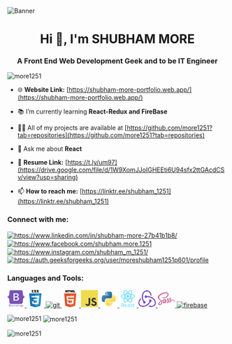 ![Banner](https://lh3.googleusercontent.com/vIe2SsqlwuPhCGjr3Qx599uRCHDEP6908POuG7za3E3Ai2sLMs42veBqR5_L6W1I2VIYovztrUkTWef94ABbNJPQIVM8CD9etPM6H1ygl5cQF3etnt9S9F3-vq1dj9TBhgCjGd5BfDyU_658Ebhs19bLaczLorg8Z0HY5i0M1dltgYT5aTU9RzFSruNxSYr5xwyXoLkX8MDP78Gfb6yuBt3e7UkdzsPJ_aj-vqlb8mJqNVGJHUsJkwErVMBpUqRMlW-UPPey0mlkJkKuZwBOadNdC6t4oIDw-_QbQsYtsciF_bAQc1tDWDxTnJhpP3mKz07hL_EygVOSQFKRyJELTJvFHfzXRcWUXjkeweKF2uTPosCukH4JHDxyv4Nk6L6flJLyQhpv07Zs-j-PhzJNnbc_cVEG1OugqFtE1LsOlEKOBUZuOPWyd1tVKvPxCDKrqFdzEA-jeq653uIHRXRNM0HVkUFBYFZ9S_44mRw3YAzB-xxtyVSSTL8ot4Qw_g5kXAuEUB3JXRCNYndIEu_fOAiB5dhtZiKxx0TsDwiOi2kg3azbqmNXKSRho8zxbVNePVP7MJ8fGP40xBbpqkwAllNjl4dBp-pDd4_aP6z_hZO_ZRvUADSr6bRf-CS7nttUiaGnicjUpoCVKW1mTr9gcRGhSiCZ9jMYcvq929bKejUK-IsfKvy_9eDkCIYTdvJtwS8fbWkyB-fjiuFllsbUVhOtoW6EVRt0sKEmo3hFOISw0Mt_mcMpR3rcGDQY1cB4UjoJYH5WVr1ANfsfmEpDlIZB0u8lD8fYcdV1zn7h2KClFGEIZhVWbTL4Jpeapt7RUL1AJxuTai5Ms-ASkL2xanD0HlLITjSyCuSHCdifv3nHzCMg0G9SIojTrvgGQDI2l92WsLbFrBs0rHygNUGeiB-nF_3C_juSxT9ngaTF9pKtjgHvpLbcvuFPYhBHSFfT8jwelnMbAisCSe4BTzAefKMaPhnUkOgPNWjRH9GWGNPN0KUyIjn4LWc=w1584-h396-no?authuser=0)

<h1 align="center">Hi 👋, I'm SHUBHAM MORE</h1>
<h3 align="center">A Front End Web Development Geek and to be IT Engineer</h3>

<p align="left"> <img src="https://komarev.com/ghpvc/?username=more1251&label=Profile%20views&color=0e75b6&style=flat" alt="more1251" /> </p>

- 🌐 **Website Link:** [https://shubham-more-portfolio.web.app/](https://shubham-more-portfolio.web.app/)

- 📚 I’m currently learning **React-Redux and FireBase**

- 👨‍💻 All of my projects are available at [https://github.com/more1251?tab=repositories](https://github.com/more1251?tab=repositories)

- 💬 Ask me about **React**

- 📄 **Resume Link:** [https://t.ly/um97](https://drive.google.com/file/d/1W9XomJJoIGHEEti6U94sfx2ttGAcdCSv/view?usp=sharing)

- 📫 **How to reach me:** [https://linktr.ee/shubham_1251](https://linktr.ee/shubham_1251)

<h3 align="left">Connect with me:</h3>
<p align="left">
<a href="https://www.linkedin.com/in/shubham-more1251/" target="blank"><img align="center" src="https://raw.githubusercontent.com/rahuldkjain/github-profile-readme-generator/master/src/images/icons/Social/linked-in-alt.svg" alt="https://www.linkedin.com/in/shubham-more-27b41b1b8/" height="30" width="40" /></a>
<a href="https://www.facebook.com/shubham.more.1251" target="blank"><img align="center" src="https://raw.githubusercontent.com/rahuldkjain/github-profile-readme-generator/master/src/images/icons/Social/facebook.svg" alt="https://www.facebook.com/shubham.more.1251" height="30" width="40" /></a>
<a href="https://www.instagram.com/shubham_m_1251/" target="blank"><img align="center" src="https://raw.githubusercontent.com/rahuldkjain/github-profile-readme-generator/master/src/images/icons/Social/instagram.svg" alt="https://www.instagram.com/shubham_m_1251/" height="30" width="40" /></a>
<a href="https://auth.geeksforgeeks.org/user/moreshubham1251p601/profile" target="blank"><img align="center" src="https://raw.githubusercontent.com/rahuldkjain/github-profile-readme-generator/master/src/images/icons/Social/geeks-for-geeks.svg" alt="https://auth.geeksforgeeks.org/user/moreshubham1251p601/profile" height="30" width="40" /></a>
</p>

<h3 align="left">Languages and Tools:</h3>
<p align="left"> <a href="https://getbootstrap.com" target="_blank" rel="noreferrer"> <img src="https://raw.githubusercontent.com/devicons/devicon/master/icons/bootstrap/bootstrap-plain-wordmark.svg" alt="bootstrap" width="40" height="40"/> <a href="https://www.w3schools.com/css/" target="_blank" rel="noreferrer"> <img src="https://raw.githubusercontent.com/devicons/devicon/master/icons/css3/css3-original-wordmark.svg" alt="css3" width="40" height="40"/> </a> <a href="https://git-scm.com/" target="_blank" rel="noreferrer"> <img src="https://www.vectorlogo.zone/logos/git-scm/git-scm-icon.svg" alt="git" width="40" height="40"/> </a> <a href="https://www.w3.org/html/" target="_blank" rel="noreferrer"> <img src="https://raw.githubusercontent.com/devicons/devicon/master/icons/html5/html5-original-wordmark.svg" alt="html5" width="40" height="40"/> </a> <a href="https://developer.mozilla.org/en-US/docs/Web/JavaScript" target="_blank" rel="noreferrer"> <img src="https://raw.githubusercontent.com/devicons/devicon/master/icons/javascript/javascript-original.svg" alt="javascript" width="40" height="40"/> </a> <a href="https://www.python.org" target="_blank" rel="noreferrer"> <img src="https://raw.githubusercontent.com/devicons/devicon/master/icons/python/python-original.svg" alt="python" width="40" height="40"/> </a> <a href="https://reactjs.org/" target="_blank" rel="noreferrer"> <img src="https://raw.githubusercontent.com/devicons/devicon/master/icons/react/react-original-wordmark.svg" alt="react" width="40" height="40"/> </a> <a href="https://redux.js.org" target="_blank" rel="noreferrer"> <img src="https://raw.githubusercontent.com/devicons/devicon/master/icons/redux/redux-original.svg" alt="redux" width="40" height="40"/> </a> <a href="https://sass-lang.com" target="_blank" rel="noreferrer"> <img src="https://raw.githubusercontent.com/devicons/devicon/master/icons/sass/sass-original.svg" alt="sass" width="40" height="40"/> </a> </a> <a href="https://firebase.google.com/" target="_blank" rel="noreferrer"> <img src="https://www.vectorlogo.zone/logos/firebase/firebase-icon.svg" alt="firebase" width="40" height="40"/> </a></p>


<p><img align="left" src="https://github-readme-stats.vercel.app/api/top-langs?username=more1251&show_icons=true&locale=en&layout=compact" alt="more1251" /></p>

<p>&nbsp;<img align="center" src="https://github-readme-stats.vercel.app/api?username=more1251&show_icons=true&locale=en" alt="more1251" /></p>

<p><img align="center" src="https://github-readme-streak-stats.herokuapp.com/?user=more1251&" alt="more1251" /></p>
